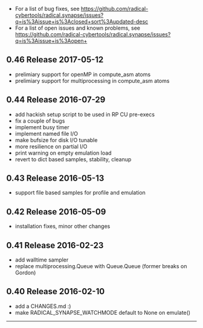 
  - For a list of bug fixes, see 
    https://github.com/radical-cybertools/radical.synapse/issues?q=is%3Aissue+is%3Aclosed+sort%3Aupdated-desc
  - For a list of open issues and known problems, see
    https://github.com/radical-cybertools/radical.synapse/issues?q=is%3Aissue+is%3Aopen+


0.46 Release                                                          2017-05-12
--------------------------------------------------------------------------------

   - prelimiary support for openMP in compute_asm atoms
   - prelimiary support for multiprocessing in compute_asm atoms


0.44 Release                                                          2016-07-29
--------------------------------------------------------------------------------

   - add hackish setup script to be used in RP CU pre-execs 
   - fix a couple of bugs 
   - implement busy timer 
   - implement named file I/O 
   - make bufsize for disk I/O tunable 
   - more resilience on partial I/O 
   - print warning on empty emulation load 
   - revert to dict based samples, stability, cleanup 


0.43 Release                                                          2016-05-13
--------------------------------------------------------------------------------

  - support file based samples for profile and emulation


0.42 Release                                                          2016-05-09
--------------------------------------------------------------------------------

  - installation fixes, minor other changes


0.41 Release                                                          2016-02-23
--------------------------------------------------------------------------------

  - add walltime sampler
  - replace multiprocessing.Queue with Queue.Queue (former breaks on Gordon)


0.40 Release                                                          2016-02-10
--------------------------------------------------------------------------------

  - add a CHANGES.md :)
  - make RADICAL_SYNAPSE_WATCHMODE default to None on emulate()

--------------------------------------------------------------------------------

